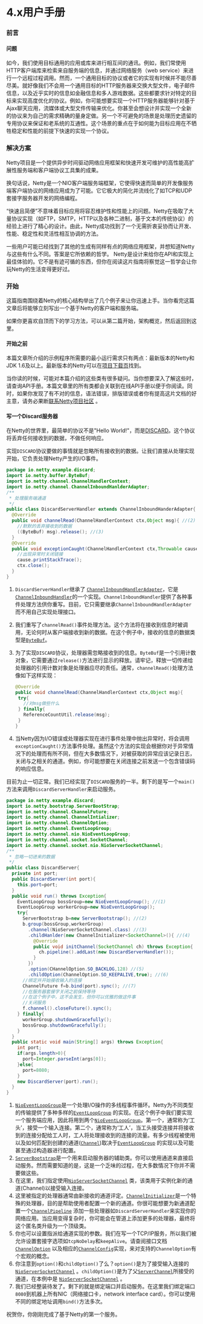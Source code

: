 # 4.x用户手册

### 前言

#### 问题

如今，我们使用目标通用的应用或库来进行相互间的通讯。例如，我们常使用HTTP客户端库来检索来自服务端的信息，并通过网络服务（web service）来进行一个远程过程调用。然而，一个通用目标的协议或者它的实现有时候并不能尽善尽美。就好像我们不会用一个通用目标的HTTP服务器来交换大型文件，电子邮件信息，以及近乎实时的信息如金融信息和多人游戏数据。这些都要求针对特定的目标来实现高度优化的协议。例如，你可能想要实现一个HTTP服务器能够针对基于Ajax聊天应用，流媒体或大型文件传输来优化。你甚至会想设计并实现一个全新的协议来为自己的需求精确的量身定做。另一个不可避免的场景是处理历史遗留的专用协议来保证和老系统的互通性。这个场景的重点在于如何能为目标应用在不牺牲稳定和性能的前提下快速的实现一个协议。

### 解决方案

Netty项目是一个提供异步时间驱动网络应用框架和快速开发可维护的高性能高扩展性服务端和客户端协议工具集的成果。

换句话说，Netty是一个NIO客户端服务端框架，它使得快速而简单的开发像服务端客户端协议的网络应用成为了可能。它它极大的简化并流线化了如TCP和UDP套接字服务器开发的网络编程。

“快速且简便”不意味着目标应用将容忍维护性和性能上的问题。Netty在吸取了大量协议实现（如FTP，SMTP，HTTP以及各种二进制，基于文本的传统协议）的经验上进行了精心的设计。由此，Netty成功找到了一个无需折衷妥协而让开发、性能、稳定性和灵活性相互协调的方法。

一些用户可能已经找到了其他的生成有同样有点的网络应用框架，并想知道Netty与这些有什么不同。答案是它所依赖的哲学。 Netty是设计来给你在API和实现上最佳体验的。它不是有迹可循的东西，但你在阅读这片指南将察觉这一哲学会让你玩Netty的生活变得更好过。

### 开始

这篇指南围绕着Netty的核心结构举出了几个例子来让你迅速上手。当你看完这篇文章后将能够立刻写出一个基于Netty的客户端和服务端。

如果你更喜欢自顶而下的学习方法，可以从第二篇开始，架构概览，然后返回到这里。

#### 开始之前

本篇文章所介绍的示例程序所需要的最小运行需求只有两点：最新版本的Netty和JDK 1.6及以上。最新版本的Netty可以在[项目下载页](http://netty.io/downloads.html)找到。

当你读的时候，可能对本篇介绍的这些类有很多疑问。当你想要深入了解这些时，请查询API手册。本篇文章里的所有类都会关联到在线API手册以便于你阅读。同时，如果你发现了有不对的信息，语法错误，排版错误或者你有提高这片文档的好主意，请务必果断[联系Netty项目社区](http://netty.io/community.html) 。

#### 写一个Discard服务器

在Netty的世界里，最简单的协议不是"Hello World!"，而是[DISCARD](http://tools.ietf.org/html/rfc863)。这个协议将丢弃任何接收到的数据，不做任何响应。

实现`DISCARD`协议要做的事情就是忽略所有接收到的数据。让我们直接从处理实现开始，它负责处理Netty产生的I/O事件。

```java
package io.netty.example.discard;
import io.netty.buffer.ByteBuf;
import io.netty.channel.ChannelHandlerContext;
import io.netty.channel.ChannelInboundHanlderAdapter;
/**
 * 处理服务端通道
 */
public class DiscardServerHandler extends ChannelInboundHanderAdapter{ //(1)
  @Override
  public void channelRead(ChannelHandlerContext ctx,Object msg){ //(2)
    //默默的丢弃接收到的数据
    ((ByteBuf) msg).release(); //(3)
  }
  @Override
  public void exceptionCaught(ChannelHandlerContext ctx,Throwable cause){ //(4)
    //出现异常时关闭链接
    cause.printStackTrace();
    ctx.close();
  }
}
```

1. `DiscardServerHandler`继承了 [`ChannelInboundHandlerAdapter`](http://netty.io/4.0/api/io/netty/channel/ChannelInboundHandlerAdapter.html)，它是[`ChannelInboundHandler`](http://netty.io/4.0/api/io/netty/channel/ChannelInboundHandler.html)的一个实现。`ChannelInboundHandler`提供了各种事件处理方法供你重写。目前，它只需要继承`ChannelInboundHandlerAdapter`而不用自己实现处理接口。

2. 我们重写了`channelRead()`事件处理方法。这个方法将在接收到信息时被调用，无论何时从客户端接收到新的数据。在这个例子中，接收的信息的数据类型是[`ByteBuf`](http://netty.io/4.0/api/io/netty/buffer/ByteBuf.html)。

3. 为了实现`DISCARD`协议，处理器需忽略接收到的信息。`ByteBuf`是一个引用计数对象，它需要通过`release()`方法进行显示的释放。请牢记，释放一切传递给处理器的引用计数对象是处理器应尽的责任。通常，`channelRead()`处理方法像如下这样实现：

   ```java
   @Override
   public void channelRead(ChannelHandlerContext ctx,Object msg){
    try{
      //对msg做些什么
    } finally{
      ReferenceCountUtil.release(msg);
    }
   }
   ```

4. 当Netty因为I/O错误或处理器实现在进行事件处理中抛出异常时，将会调用`exceptionCaught()`方法事件处理。虽然这个方法的实现会根据你对于异常情况下的处理而有所不同，但在大多数情况下，对被获取的异常应该记录日志，关闭与之相关的通道。例如，你可能想要在关闭连接之前发送一个包含错误码的响应信息。


目前为止一切正常。我们已经实现了`DISCARD`服务的一半。剩下的是写一个`main()`方法来调用`DiscardServerHandler`来启动服务。

```java
package io.netty.example.discard;
import io.netty.bootstrap.ServerBootStrap;
import io.netty.channel.ChannelFuture;
import io.netty.channel.ChannelIntializer;
import io.netty.channel.ChannelOption;
import io.netty.channel.EventLoopGroup;
import io.netty.channel.nio.NioEventLoopGroup;
import io.netty.channel.socket.SocketChannel;
import io.netty.channel.socket.nio.NioServerSocketChannel;
/**
 * 忽略一切进来的数据
 */
public class DiscardServer{
  private int port;
  public DiscardServer(int port){
    this.port=port;
  }
  public void run() throws Exception{
    EventLoopGroup bossGroup=new NioEventLoopGroup(); //(1)
    EventLoopGroup workerGroup=new NioEventLoopGroup();
    try{
      ServerBootstrap b=new ServerBootstrap(); //(2)
      b.group(bossGroup,workerGroup)
        .channel(NioServerSocketChannel.class) //(3)
        .childHanlder(new ChannelInitializer<SocketChannel>(){ //(4)
          @Override
          public void initChannel(SocketChannel ch) throws Exception{
            ch.pipeline().addLast(new DiscardServerHandler());
          }
        })
        .option(CHannelOption.SO_BACKLOG,128) //(5)
        .childOption(ChannelOption.SO_KEEPALIVE,true); //(6)
      //绑定并开始接收输入的连接
      ChannelFuture f=b.bind(port).sync(); //(7)
      //在服务器套接字关闭之前保持等待
      //在这个例子中，这不会发生，但你可以优雅的做这件事
      //关闭服务
      f.channel().closeFuture().sync();
    } finally{
      workerGroup.shutdownGracefully();
      bossGroup.shutdownGracefully();
    }
  }
  public static void main(String[] args) throws Exception{
    int port;
    if(args.length>0){
      port=Integer.parseInt(args[0]);
    }else{
      port=8080;
    }
    new DiscardServer(port).run();
  }
}
```

1. [`NioEventLoopGroup`](http://netty.io/4.0/api/io/netty/channel/nio/NioEventLoopGroup.html)是一个处理I/O操作的多线程事件循环。Netty为不同类型的传输提供了多种多样的[`EventLoopGroup`](http://netty.io/4.0/api/io/netty/channel/EventLoopGroup.html) 的实现。在这个例子中我们要实现一个服务端应用，因此将用到两个[`NioEventLoopGroup`](http://netty.io/4.0/api/io/netty/channel/nio/NioEventLoopGroup.html)。第一个，通常称为‘工头’，接受一个输入连接。第二个，通常称为‘工人’，当工头接受连接并将接收到的连接分配给工人时，工人将处理接收到的连接的流量。有多少线程被使用以及如何匹配到创建的通道([`Channel`](http://netty.io/4.0/api/io/netty/channel/Channel.html))取决于[`EventLoopGroup`](http://netty.io/4.0/api/io/netty/channel/EventLoopGroup.html) 的实现以及可能甚至通过构造器进行配置。
2. [`ServerBootstrap`](http://netty.io/4.0/api/io/netty/bootstrap/ServerBootstrap.html)是一个用来启动服务器的辅助类。你可以使用通道来直接启动服务。然而需要知道的是，这是一个乏味的过程，在大多数情况下你并不需要做这些。
3. 在这里，我们指定使用[`NioServerSocketChannel`](http://netty.io/4.0/api/io/netty/channel/socket/nio/NioServerSocketChannel.html) 类，该类用于实例化新的通道(Channel)以接受输入连接。
4. 这里被指定的处理器通常由新接收的通道评定。[`ChannelInitializer`](http://netty.io/4.0/api/io/netty/channel/ChannelInitializer.html)是一个特殊的处理器，目的是帮助使用者配置一个新的通道。你很可能想要为新通道配置一个[`ChannelPipeline`](http://netty.io/4.0/api/io/netty/channel/ChannelPipeline.html) 添加一些处理器如`DiscardServerHandler`来实现你的网络应用。当应用变得复杂时，你可能会在管道上添加更多的处理器，最终将这个匿名类升级为一个顶级类。
5. 你也可以设置指派给通道实现的参数。我们在写一个TCP/IP服务，所以我们被允许设置套接字选项如`tcpNoDelay`和`keepAlive`。请查阅接口文档 [`ChannelOption`](http://netty.io/4.0/api/io/netty/channel/ChannelOption.html) 以及相应的[`ChannelConfig`](http://netty.io/4.0/api/io/netty/channel/ChannelConfig.html)实现，来对支持的`ChannelOption`有个宏观的概念。
6. 你注意到`option()`和`childOption()`了么？`option()`是为了接受输入连接的[`NioServerSocketChannel`](http://netty.io/4.0/api/io/netty/channel/socket/nio/NioServerSocketChannel.html) 。`childOption()`是为了父[`ServerChannel`](http://netty.io/4.0/api/io/netty/channel/ServerChannel.html)所接受的通道，在本例中是 [`NioServerSocketChannel`](http://netty.io/4.0/api/io/netty/channel/socket/nio/NioServerSocketChannel.html) 。
7. 我们已经整装待发了。剩下的就是绑定端口并启动服务。在这里我们绑定端口`8080`到机器上所有NIC（网络接口卡，network interface card）。你可以使用不同的绑定地址调用`bind()`方法多次。

祝贺你，你刚刚完成了基于Netty的第一个服务。

